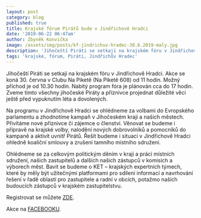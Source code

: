 ```yaml
---
layout: post
category: blog
published: true
title: Krajské fórum Pirátů bude v Jindřichově Hradci
date: '2019-06-22 06:47am'
author: Zbyněk Konvička
image: /assets/img/posts/kf-jindrichuv-hradec-30.6.2019-maly.jpg
description: 'Jihočeští Piráti se setkají na krajském fóru v Jindřichově Hradci. '
tags: 'krajské, fórum, Piráti, Jindřichův Hradec'
---
```

Jihočeští Piráti se setkají na krajském fóru v Jindřichově Hradci. Akce se koná 30. června v Clubu Na Piketě (Na Piketě 608) od 11 hodin. Možný příchod je od 10.30 hodin. Nabitý program fóra je plánován cca do 17 hodin. Zveme tímto všechny jihočeské Piráty a příznivce projednat důležité věci ještě před vypuknutím léta a dovolených.

Na programu v Jindřichově Hradci se ohlédneme za volbami do Evropského parlamentu a zhodnotíme kampaň v Jihočeském kraji a našich městech. Přivítáme nové příznivce či zájemce o členství. Věnovat se budeme i přípravě na krajské volby, nalodění nových dobrovolníků a pomocníků do kampaně a aktivit uvnitř Pirátů. Řešit budeme i situaci v Jindřichově Hradci ohledně koaliční smlouvy a zrušení tamního místního sdružení. 

Ohlédneme se za celkovým politickým děním v kraji a práci místních sdružení, našich zastupitelů a dalších našich zástupců v komisích a výborech měst. Bavit se budeme o KET – krajských expertních týmech, které by měly být užitečnými platformami pro sdílení informací a navrhování řešení v řadě oblastí pro zastupitele a radní v obcích, potažmo našich budoucích zástupců v krajském zastupitelstvu.

Registrovat se můžete [ZDE](https://docs.google.com/forms/d/1VlNEh40818V2SKopmAHXPw6orW_pFYUh5svWc1E_G3I/viewform?edit_requested=true).

Akce na [FACEBOOKU](https://www.facebook.com/events/381063696086923/).
